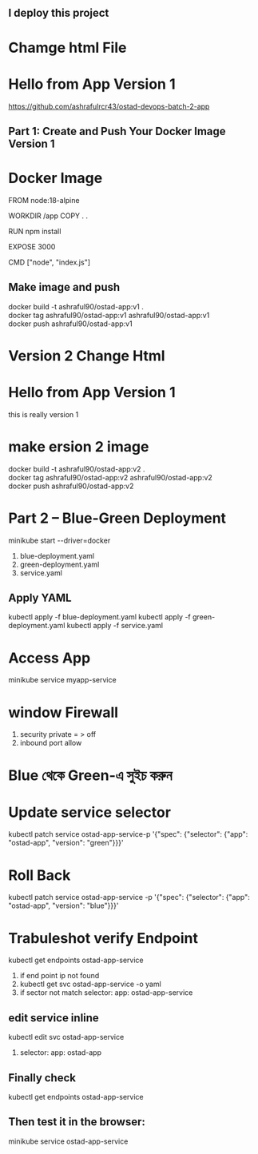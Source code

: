 ## I deploy this project 

# Chamge html File 
<h1>Hello from App Version 1</h1>

https://github.com/ashrafulrcr43/ostad-devops-batch-2-app
## Part 1: Create and Push Your Docker Image Version 1 
# Docker Image 
FROM node:18-alpine

WORKDIR /app
COPY . .

RUN npm install

EXPOSE 3000

CMD ["node", "index.js"]

## Make image and push 
docker build -t ashraful90/ostad-app:v1 . <br>
docker tag ashraful90/ostad-app:v1 ashraful90/ostad-app:v1 <br>
docker push ashraful90/ostad-app:v1 <br>
# Version 2 Change Html 
<h1>Hello from App Version 1</h1> 
<p>this is really version 1 <h1>

# make ersion 2 image 

docker build -t ashraful90/ostad-app:v2 . <br>
docker tag ashraful90/ostad-app:v2 ashraful90/ostad-app:v2 <br>
docker push ashraful90/ostad-app:v2 <br>

# Part 2 – Blue-Green Deployment
minikube start --driver=docker <br>
1. blue-deployment.yaml
2. green-deployment.yaml
3. service.yaml

## Apply YAML
kubectl apply -f blue-deployment.yaml
kubectl apply -f green-deployment.yaml
kubectl apply -f service.yaml

# Access App
minikube service myapp-service

# window Firewall 
1. security private = > off
2. inbound port allow

# Blue থেকে Green-এ সুইচ করুন
# Update service selector
kubectl patch service ostad-app-service-p '{"spec": {"selector": {"app": "ostad-app", "version": "green"}}}'

# Roll Back 
kubectl patch service ostad-app-service -p '{"spec": {"selector": {"app": "ostad-app", "version": "blue"}}}'

# Trabuleshot verify Endpoint
kubectl get endpoints ostad-app-service
1. if end point ip not found 
2. kubectl get svc ostad-app-service -o yaml
3. if sector not match 
selector:
    app: ostad-app-service
## edit service inline 
kubectl edit svc ostad-app-service
1. selector:
    app: ostad-app
## Finally check 
kubectl get endpoints ostad-app-service

## Then test it in the browser:
minikube service ostad-app-service



